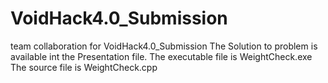 # VoidHack4.0_Submission
team collaboration for VoidHack4.0_Submission
The Solution to problem is available int the Presentation file.
The executable file is WeightCheck.exe
The source file is WeightCheck.cpp
